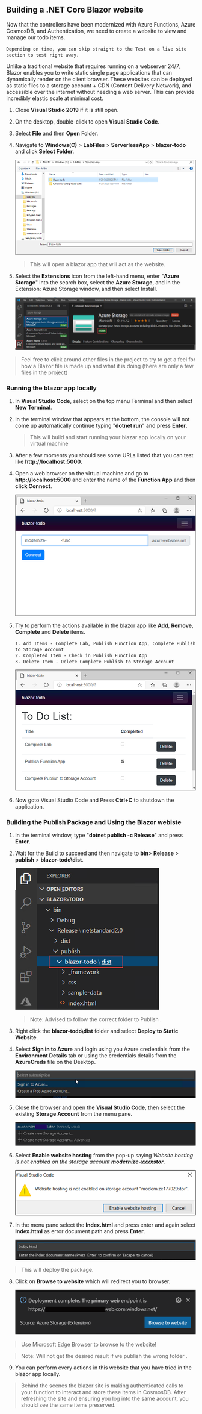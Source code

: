 ## Building a .NET Core Blazor website
Now that the controllers have been modernized with Azure Functions, Azure CosmosDB, and Authentication, we need to create a website to view and manage our todo items.

```
Depending on time, you can skip straight to the Test on a live site section to test right away.
```

Unlike a traditional website that requires running on a webserver 24/7, Blazor enables you to write static single page applications that can dynamically render on the client browser. These websites can be deployed as static files to a storage account + CDN (Content Delivery Network), and accessible over the internet without needing a web server. This can provide incredibly elastic scale at minimal cost.

1. Close **Visual Studio 2019** if it is still open.

2. On the desktop, double-click to open **Visual Studio Code**.

3. Select **File** and then **Open** Folder.

4. Navigate to **Windows(C)** > **LabFiles** > **ServerlessApp** > **blazer-todo** and click **Select Folder**.               
   
   ![blazor](images/blazor.png)
   
      > This will open a blazor app that will act as the website.
      
5. Select the **Extensions** icon from the left-hand menu, enter "**Azure Storage**" into the search box, select the **Azure Storage**, and in the Extension: Azure Storage window, and then select Install.

   ![Extensions](images/extension.png)
      
> Feel free to click around other files in the project to try to get a feel for how a Blazor file is made up and what it is doing (there are only a few files in the project)

### Running the blazor app locally

1. In **Visual Studio Code**, select on the top menu Terminal and then select **New Terminal**. 

2. In the terminal window that appears at the bottom, the console will not come up automatically continue typing "**dotnet run**" and press **Enter**.

     > This will build and start running your blazar app locally on your virtual machine
     
3. After a few moments you should see some URLs listed that you can test like **http://<span></span>localhost:5000**. 

4. Open a web browser on the virtual machine and go to **http://<span></span>localhost:5000** and enter the name of the **Function App** and then **click Connect**.

   ![blazortodo](images/blazortodo.png)

5. Try to perform the actions available in the blazor app like **Add**, **Remove**, **Complete** and **Delete** items.

    ```Try to perform actions like:
    1. Add Items - Complete Lab, Publish Function App, Complete Publish to Storage Account
    2. Completed Item - Check in Publish Function App
    3. Delete Item - Delete Complete Publish to Storage Account

    ```
    
   ![additem](images/additem.png)

6. Now goto Visual Studio Code and Press **Ctrl+C** to shutdown the application.
     
### Building the Publish Package and Using the Blazor webiste

1. In the terminal window, type "**dotnet publish -c Release**" and press **Enter**.

2. Wait for the Build to succeed and then navigate to **bin**> **Release** > **publish** > **blazor-todo\dist**.

   ![visualstudio](images/visualstudio.png)
   
   > Note: Advised to follow the correct folder to Publish .

3. Right click the **blazor-todo\dist** folder and select **Deploy to Static Website**.

4. Select **Sign in to Azure** and login using you Azure credentials from the **Environment Details** tab or using the credentials details from the **AzureCreds** file on the Desktop.

   ![signazure](images/signazure.png)

5. Close the browser and open the **Visual Studio Code**, then select the existing **Storage Account** from the menu pane.

   ![storage01](images/storage01.png)

6. Select **Enable website hosting** from the pop-up saying *Website hosting is not enabled on the storage account* ***modernize-xxxxstor***.

   ![enablewebhost](images/enablewebhost.png)

7. In the menu pane select the **Index.html** and press enter and again select **Index.html** as error document path and press **Enter**.

   ![Index.html](images/index.png)

> This will deploy the package.

8. Click on **Browse to website** which will redirect you to browser.
   
    ![browse](images/browse.png)
   
> Use Microsoft Edge Browser to browse to the website! 

> Note: Will not get the desired result if we publish the wrong folder .

9. You can perform every actions in this website that you have tried in the blazor app locally.

 > Behind the scenes the blazor site is making authenticated calls to your function to interact and store these items in CosmosDB. After refreshing the site and ensuring you log into the same account, you should see the same items preserved.
